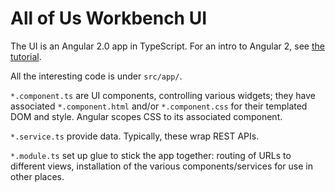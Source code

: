 # All of Us Workbench UI

The UI is an Angular 2.0 app in TypeScript. For an intro to Angular 2, see
[the tutorial](https://angular.io/docs/ts/latest/tutorial/).

All the interesting code is under `src/app/`.

`*.component.ts` are UI components, controlling various widgets; they have
associated `*.component.html` and/or `*.component.css` for their templated DOM
and style. Angular scopes CSS to its associated component.

`*.service.ts` provide data. Typically, these wrap REST APIs.

`*.module.ts` set up glue to stick the app together: routing of URLs to
different views, installation of the various components/services for use in
other places.
